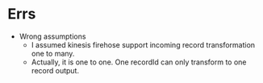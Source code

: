 # Errs

- Wrong assumptions
    - I assumed kinesis firehose support incoming record transformation one to many. 
    - Actually, it is one to one. One recordId can only transform to one record output.

